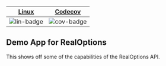 | [Linux][lin-link] | [Codecov][cov-link] |
| :---------------: | :-----------------: |
| ![lin-badge]      | ![cov-badge]        |

[lin-badge]: https://travis-ci.com/realoptions/demo-api-app.svg?branch=master "Travis build status"
[lin-link]:  https://travis-ci.com/realoptions/demo-api-app "Travis build status"
[cov-badge]: https://codecov.io/gh/realoptions/demo-api-app/branch/master/graph/badge.svg
[cov-link]:  https://codecov.io/gh/realoptions/demo-api-app


## Demo App for RealOptions

This shows off some of the capabilities of the RealOptions API.  
